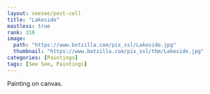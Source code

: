 ```yaml
---
layout: seesee/post-coll
title: "Lakeside"
mastless: true
rank: 310
image:
  path: "https://www.botzilla.com/pix_ssl/Lakeside.jpg"
  thumbnail: "https://www.botzilla.com/pix_ssl/thm/Lakeside.jpg"
categories: [Paintings]
tags: [See See, Paintings]
---
```


Painting on canvas.



